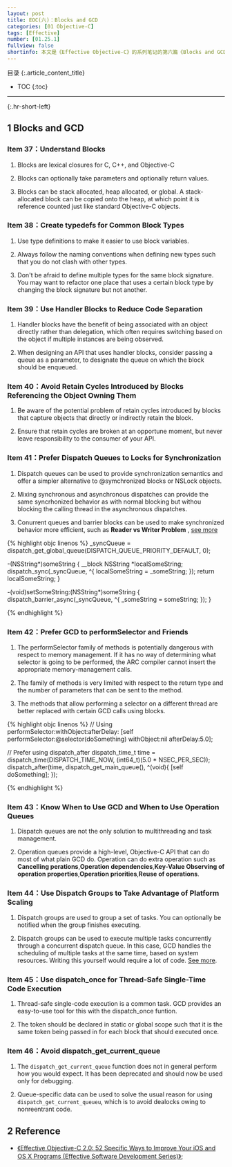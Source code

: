 ```yaml
---
layout: post
title: EOC(六)：Blocks and GCD
categories: [01 Objective-C]
tags: [Effective]
number: [01.25.1]
fullview: false
shortinfo: 本文是《Effective Objective-C》的系列笔记的第六篇《Blocks and GCD》，对应书本的第六章。
---
```

目录
{:.article_content_title}


* TOC
{:toc}

---
{:.hr-short-left}

## 1 Blocks and GCD ##

### Item 37：Understand Blocks ###

1. Blocks are lexical closures for C, C++, and Objective-C

2. Blocks can optionally take parameters and optionally return values.

3. Blocks can be stack allocated, heap allocated, or global. A stack-allocated block can be copied onto the heap, at which point it is reference counted just like standard Objective-C objects.

### Item 38：Create typedefs for Common Block Types ###

1. Use type definitions to make it easier to use block variables.

2. Always follow the naming conventions when defining new types such that you do not clash with other types.

3. Don't be afraid to define multiple types for the same block signature. You may want to refactor one  place that uses a certain block type by changing the block signature but not another.



### Item 39：Use Handler Blocks to Reduce Code Separation ###

1. Handler blocks have the benefit of being associated with an object directly rather than delegation, which often requires switching based on the object if multiple instances are being observed.

2. When designing an API that uses handler blocks, consider passing a queue as a parameter, to designate the queue on which the block should be enqueued.

### Item 40：Avoid Retain Cycles Introduced by Blocks Referencing the Object Owning Them ###

1. Be aware of the potential problem of retain cycles introduced by blocks that capture objects that directly or indirectly retain the block.

2. Ensure that retain cycles are broken at an opportune moment, but never leave responsibility to the consumer of your API.


### Item 41：Prefer Dispatch Queues to Locks for Synchronization ###


1. Dispatch queues can be used to provide synchronization semantics and offer a simpler alternative to @symchronized blocks or NSLock objects.


2. Mixing synchronous and asynchronous dispatches can provide the same syncrhonized behavior as with normal blocking but withou blocking the calling thread in the asynchronous dispatches.


3. Conurrent queues and barrier blocks can be used to make synchronized behavior more efficient, such as **Reader vs Writer Problem** , [see more]({{site.url}}/01%20objective-c/2016/04/03/OC-Concurrency(二)_GCD-part-I_用法详解.html#using-dispatch-barriers) 



{% highlight objc linenos %}
_syncQueue = dispatch_get_global_queue(DISPATCH_QUEUE_PRIORITY_DEFAULT, 0);

-(NSString*)someString {
	__block NSString *localSomeString; 
	dispatch_sync(_syncQueue, ^{
		localSomeString = _someString; });
	return localSomeString; 
}

-(void)setSomeString:(NSString*)someString { 	
	dispatch_barrier_async(_syncQueue, ^{
		_someString = someString; });
}

{% endhighlight %}


### Item 42：Prefer GCD to performSelector and Friends ###

1. The performSelector family of methods is potentially dangerous with respect to memory management. If it has no way of determining what selector is going to be performed, the ARC compiler cannot insert the appropriate memory-management calls.

2. The family of methods is very limited with respect to the return type and the number of parameters that can be sent to the method.

3. The methods that allow performing a selector on a different thread are better replaced with certain GCD calls using blocks.

{% highlight objc linenos %}
// Using performSelector:withObject:afterDelay:
[self performSelector:@selector(doSomething) withObject:nil afterDelay:5.0];

// Prefer using dispatch_after
dispatch_time_t time = dispatch_time(DISPATCH_TIME_NOW, (int64_t)(5.0 * NSEC_PER_SEC)); 
dispatch_after(time, dispatch_get_main_queue(), ^(void){
	[self doSomething]; 
});

{% endhighlight %}

### Item 43：Know When to Use GCD and When to Use Operation Queues ###

1. Dispatch queues are not the only solution to multithreading and task management.

2. Operation queues provide a high-level, Objective-C API that can do most of what plain GCD do. Operation can do extra operation such as **Cancelling perations**,**Operation dependencies**,**Key-Value Observing of operation properties**,**Operation priorities**,**Reuse of operations**.

### Item 44：Use Dispatch Groups to Take Advantage of Platform Scaling ###

1. Dispatch groups are used to group a set of tasks. You can optionally be notified when the group finishes executing.

2. Dispatch groups can be used to execute multiple tasks concurrently through a concurrent dispatch queue. In this case, GCD handles the scheduling of multiple tasks at the same time, based on system resources. Writing this yourself would require a lot of code. [See more]({{site.url}}/01%20objective-c/2016/04/03/OC-Concurrency(二)_GCD-part-I_用法详解.html#using-dispatch-barriers).

### Item 45：Use dispatch_once for Thread-Safe Single-Time Code Execution ###

1. Thread-safe single-code execution is a common task. GCD provides an easy-to-use tool for this with the dispatch_once funtion.

2. The token should be declared in static or global scope such that it is the same token being passed in for each block that should executed once.

### Item 46：Avoid dispatch_get_current_queue ###

1. The ``dispatch_get_current_queue`` function does not in general perform how you would expect. It has been deprecated and should now be used only for debugging.

2. Queue-specific data can be used to solve the usual reason for using ``dispatch_get_current_queueu``, which is to avoid dealocks owing to nonreentrant code.



## 2 Reference ##

- [《Effective Objective-C 2.0: 52 Specific Ways to Improve Your iOS and OS X Programs (Effective Software Development Series)》](https://www.amazon.com/Effective-Objective-C-2-0-Specific-Development/dp/0321917014);

